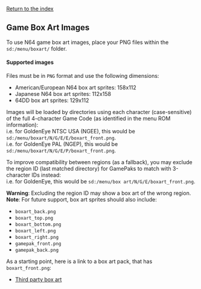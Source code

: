 [Return to the index](./00_index.md)
## Game Box Art Images
To use N64 game box art images, place your PNG files within the `sd:/menu/boxart/` folder.

#### Supported images
Files must be in `PNG` format and use the following dimensions:
* American/European N64 box art sprites: 158x112
* Japanese N64 box art sprites: 112x158
* 64DD box art sprites: 129x112

Images will be loaded by directories using each character (case-sensitive) of the full 4-character Game Code (as identified in the menu ROM information):  
i.e. for GoldenEye NTSC USA (NGEE), this would be `sd:/menu/boxart/N/G/E/E/boxart_front.png`.  
i.e. for GoldenEye PAL (NGEP), this would be `sd:/menu/boxart/N/G/E/P/boxart_front.png`.

To improve compatibility between regions (as a fallback), you may exclude the region ID (last matched directory) for GamePaks to match with 3-character IDs instead:  
i.e. for GoldenEye, this would be `sd:/menu/box art/N/G/E/boxart_front.png`.

**Warning**: Excluding the region ID may show a box art of the wrong region.  
**Note**: For future support, box art sprites should also include:  
* `boxart_back.png`
* `boxart_top.png`
* `boxart_bottom.png`
* `boxart_left.png`
* `boxart_right.png`
* `gamepak_front.png`
* `gamepak_back.png`

As a starting point, here is a link to a box art pack, that has `boxart_front.png`:  
* [Third party box art](https://drive.google.com/file/d/1IpCmFqmGgGwKKmlRBxYObfFR9XywaC6n/view?usp=drive_link)
